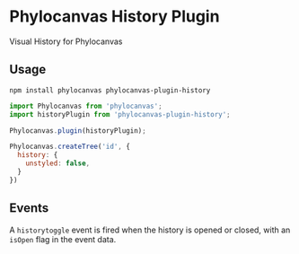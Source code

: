# Phylocanvas History Plugin
Visual History for Phylocanvas

## Usage
```
npm install phylocanvas phylocanvas-plugin-history
```
```javascript
import Phylocanvas from 'phylocanvas';
import historyPlugin from 'phylocanvas-plugin-history';

Phylocanvas.plugin(historyPlugin);

Phylocanvas.createTree('id', {
  history: {
    unstyled: false,
  }
})
```

## Events
A `historytoggle` event is fired when the history is opened or closed, with an `isOpen` flag in the event data.
